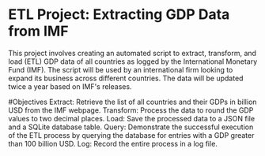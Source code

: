 # ETL Project: Extracting GDP Data from IMF


This project involves creating an automated script to extract, transform, and load (ETL) GDP data of all countries as logged by the International Monetary Fund (IMF). The script will be used by an international firm looking to expand its business across different countries. The data will be updated twice a year based on IMF's releases.

#Objectives
Extract: Retrieve the list of all countries and their GDPs in billion USD from the IMF webpage.
Transform: Process the data to round the GDP values to two decimal places.
Load: Save the processed data to a JSON file and a SQLite database table.
Query: Demonstrate the successful execution of the ETL process by querying the database for entries with a GDP greater than 100 billion USD.
Log: Record the entire process in a log file.

